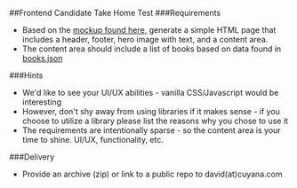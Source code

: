 ##Frontend Candidate Take Home Test
###Requirements
* Based on the [mockup found here](https://xd.adobe.com/spec/d978a109-bc33-482e-5840-9c737747c34d-af49/), generate a simple HTML page that includes a header, footer, hero image with text, and a content area.
* The content area should include a list of books based on data found in [books.json](https://www.dropbox.com/sh/0gqpl8tza87hbqs/AADFwvd3fIqhuJNtsvaNswPPa?dl=0&preview=books.json)

###Hints
* We'd like to see your UI/UX abilities - vanilla CSS/Javascript would be interesting
* However, don't shy away from using libraries if it makes sense - if you choose to utilize a library please list the reasons why you chose to use it
* The requirements are intentionally sparse - so the content area is your time to shine.  UI/UX, functionality, etc.

###Delivery
* Provide an archive (zip) or link to a public repo to david(at)cuyana.com
